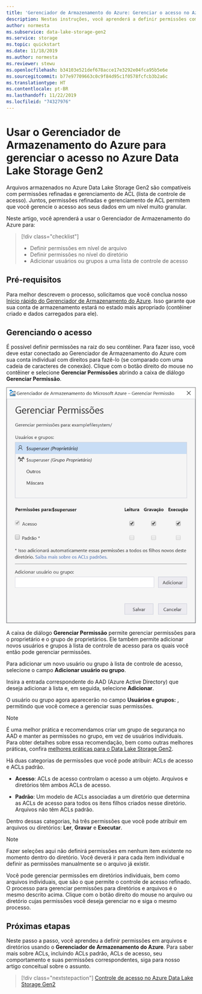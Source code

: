 ```yaml
---
title: 'Gerenciador de Armazenamento do Azure: Gerenciar o acesso no Azure Data Lake Storage Gen2'
description: Nestas instruções, você aprenderá a definir permissões com o Gerenciador de Armazenamento do Azure em arquivos e diretórios dentro da conta de armazenamento com capacidade para Azure Data Lake Storage Gen2.
author: normesta
ms.subservice: data-lake-storage-gen2
ms.service: storage
ms.topic: quickstart
ms.date: 11/18/2019
ms.author: normesta
ms.reviewer: stewu
ms.openlocfilehash: b34103e521def678acce17e3292e04fca95b5e6e
ms.sourcegitcommit: b77e97709663c0c9f84d95c1f0578fcfcb3b2a6c
ms.translationtype: HT
ms.contentlocale: pt-BR
ms.lasthandoff: 11/22/2019
ms.locfileid: "74327976"
---
```

# <a name="use-azure-storage-explorer-to-manage-access-in-azure-data-lake-storage-gen2"></a>Usar o Gerenciador de Armazenamento do Azure para gerenciar o acesso no Azure Data Lake Storage Gen2

Arquivos armazenados no Azure Data Lake Storage Gen2 são compatíveis com permissões refinadas e gerenciamento de ACL (lista de controle de acesso). Juntos, permissões refinadas e gerenciamento de ACL permitem que você gerencie o acesso aos seus dados em um nível muito granular.

Neste artigo, você aprenderá a usar o Gerenciador de Armazenamento do Azure para:

> [!div class="checklist"]
> * Definir permissões em nível de arquivo
> * Definir permissões no nível do diretório
> * Adicionar usuários ou grupos a uma lista de controle de acesso

## <a name="prerequisites"></a>Pré-requisitos

Para melhor descrevem o processo, solicitamos que você conclua nosso [Início rápido do Gerenciador de Armazenamento do Azure](data-lake-storage-Explorer.md). Isso garante que sua conta de armazenamento estará no estado mais apropriado (contêiner criado e dados carregados para ele).

## <a name="managing-access"></a>Gerenciando o acesso

É possível definir permissões na raiz do seu contêiner. Para fazer isso, você deve estar conectado ao Gerenciador de Armazenamento do Azure com sua conta individual com direitos para fazê-lo (se comparado com uma cadeia de caracteres de conexão). Clique com o botão direito do mouse no contêiner e selecione **Gerenciar Permissões** abrindo a caixa de diálogo **Gerenciar Permissão**.

![Gerenciador de Armazenamento do Microsoft Azure – gerenciar o acesso ao diretório](media/storage-quickstart-blobs-storage-Explorer/manageperms.png)

A caixa de diálogo **Gerenciar Permissão** permite gerenciar permissões para o proprietário e o grupo de proprietários. Ele também permite adicionar novos usuários e grupos à lista de controle de acesso para os quais você então pode gerenciar permissões.

Para adicionar um novo usuário ou grupo à lista de controle de acesso, selecione o campo **Adicionar usuário ou grupo**.

Insira a entrada correspondente do AAD (Azure Active Directory) que deseja adicionar à lista e, em seguida, selecione **Adicionar**.

O usuário ou grupo agora aparecerão no campo **Usuários e grupos:** , permitindo que você comece a gerenciar suas permissões.

> [!NOTE]
> É uma melhor prática e recomendamos criar um grupo de segurança no AAD e manter as permissões no grupo, em vez de usuários individuais. Para obter detalhes sobre essa recomendação, bem como outras melhores práticas, confira [melhores práticas para o Data Lake Storage Gen2](data-lake-storage-best-practices.md).

Há duas categorias de permissões que você pode atribuir: ACLs de acesso e ACLs padrão.

* **Acesso**: ACLs de acesso controlam o acesso a um objeto. Arquivos e diretórios têm ambos ACLs de acesso.

* **Padrão**: Um modelo de ACLs associadas a um diretório que determina as ACLs de acesso para todos os itens filhos criados nesse diretório. Arquivos não têm ACLs padrão.

Dentro dessas categorias, há três permissões que você pode atribuir em arquivos ou diretórios: **Ler**, **Gravar** e **Executar**.

>[!NOTE]
> Fazer seleções aqui não definirá permissões em nenhum item existente no momento dentro do diretório. Você deverá ir para cada item individual e definir as permissões manualmente se o arquivo já existir.

Você pode gerenciar permissões em diretórios individuais, bem como arquivos individuais, que são o que permite o controle de acesso refinado. O processo para gerenciar permissões para diretórios e arquivos é o mesmo descrito acima. Clique com o botão direito do mouse no arquivo ou diretório cujas permissões você deseja gerenciar no e siga o mesmo processo.

## <a name="next-steps"></a>Próximas etapas

Neste passo a passo, você aprendeu a definir permissões em arquivos e diretórios usando o **Gerenciador de Armazenamento do Azure**. Para saber mais sobre ACLs, incluindo ACLs padrão, ACLs de acesso, seu comportamento e suas permissões correspondentes, siga para nosso artigo conceitual sobre o assunto.

> [!div class="nextstepaction"]
> [Controle de acesso no Azure Data Lake Storage Gen2](data-lake-storage-access-control.md)
